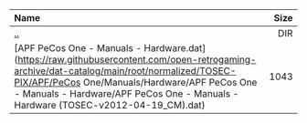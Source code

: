|Name|Size|
|:---|---:|
|[..](../index.html)|DIR|
|[APF PeCos One - Manuals - Hardware.dat](https://raw.githubusercontent.com/open-retrogaming-archive/dat-catalog/main/root/normalized/TOSEC-PIX/APF/PeCos One/Manuals/Hardware/APF PeCos One - Manuals - Hardware/APF PeCos One - Manuals - Hardware (TOSEC-v2012-04-19_CM).dat)|1043|
